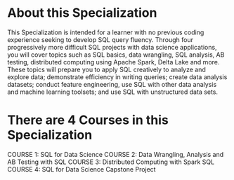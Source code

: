 # About this Specialization
This Specialization is intended for a learner with no previous coding experience seeking to develop SQL query fluency. Through four progressively more difficult SQL projects with data science applications, you will cover topics such as SQL basics, data wrangling, SQL analysis, AB testing, distributed computing using Apache Spark, Delta Lake and more. These topics will prepare you to apply SQL creatively to analyze and explore data; demonstrate efficiency in writing queries; create data analysis datasets; conduct feature engineering, use SQL with other data analysis and machine learning toolsets; and use SQL with unstructured data sets. 

# There are 4 Courses in this Specialization
COURSE 1: SQL for Data Science
COURSE 2: Data Wrangling, Analysis and AB Testing with SQL
COURSE 3: Distributed Computing with Spark SQL
COURSE 4: SQL for Data Science Capstone Project
